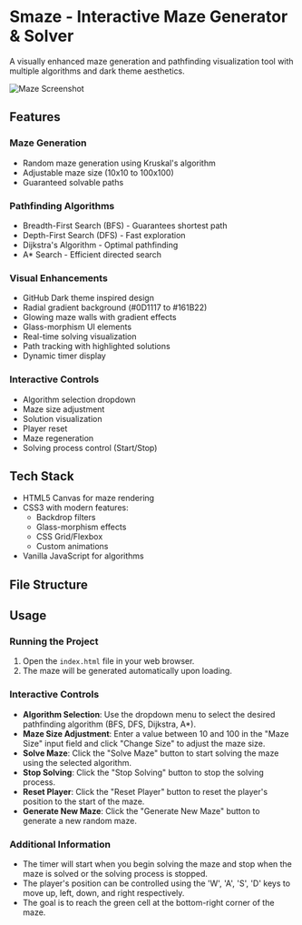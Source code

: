 # Smaze - Interactive Maze Generator & Solver

A visually enhanced maze generation and pathfinding visualization tool with multiple algorithms and dark theme aesthetics.

![Maze Screenshot](screenshots/maze.png)

## Features

### Maze Generation
- Random maze generation using Kruskal's algorithm
- Adjustable maze size (10x10 to 100x100)
- Guaranteed solvable paths

### Pathfinding Algorithms
- Breadth-First Search (BFS) - Guarantees shortest path
- Depth-First Search (DFS) - Fast exploration
- Dijkstra's Algorithm - Optimal pathfinding
- A* Search - Efficient directed search

### Visual Enhancements
- GitHub Dark theme inspired design
- Radial gradient background (#0D1117 to #161B22)
- Glowing maze walls with gradient effects
- Glass-morphism UI elements
- Real-time solving visualization
- Path tracking with highlighted solutions
- Dynamic timer display

### Interactive Controls
- Algorithm selection dropdown
- Maze size adjustment
- Solution visualization
- Player reset
- Maze regeneration
- Solving process control (Start/Stop)

## Tech Stack
- HTML5 Canvas for maze rendering
- CSS3 with modern features:
  - Backdrop filters
  - Glass-morphism effects
  - CSS Grid/Flexbox
  - Custom animations
- Vanilla JavaScript for algorithms

## File Structure

## Usage

### Running the Project
1. Open the `index.html` file in your web browser.
2. The maze will be generated automatically upon loading.

### Interactive Controls
- **Algorithm Selection**: Use the dropdown menu to select the desired pathfinding algorithm (BFS, DFS, Dijkstra, A*).
- **Maze Size Adjustment**: Enter a value between 10 and 100 in the "Maze Size" input field and click "Change Size" to adjust the maze size.
- **Solve Maze**: Click the "Solve Maze" button to start solving the maze using the selected algorithm.
- **Stop Solving**: Click the "Stop Solving" button to stop the solving process.
- **Reset Player**: Click the "Reset Player" button to reset the player's position to the start of the maze.
- **Generate New Maze**: Click the "Generate New Maze" button to generate a new random maze.

### Additional Information
- The timer will start when you begin solving the maze and stop when the maze is solved or the solving process is stopped.
- The player's position can be controlled using the 'W', 'A', 'S', 'D' keys to move up, left, down, and right respectively.
- The goal is to reach the green cell at the bottom-right corner of the maze.
